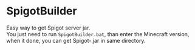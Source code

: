 # SpigotBuilder
Easy way to get Spigot server jar.  
You just need to run `SpigotBuilder.bat`, than enter the Minecraft version, when it done, you can get Spigot-<MCVersion>.jar in same directory.
